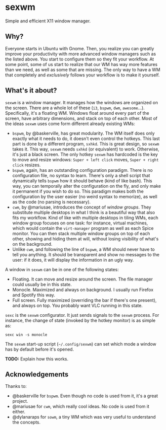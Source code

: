 # sexwm
Simple and efficient X11 window manager.

## Why?
Everyone starts in Ubuntu with Gnome. Then, you realize you can greatly improve your productivity with more advanced window managers such as the listed above. You start to configure them so they fit your workflow. At some point, some of us start to realize that our WM has way more features than we need, as well as some that are missing. The only way to have a WM that completely and _exclusively_ follows your workflow is to make it yourself.

## What's it about?
`sexwm` is a window manager. It manages how the windows are organized on the screen. There are a whole lot of these (`i3`, `bspwm`, `dwm`, `awesome`...). Specifically, it's a floating WM. Windows float around every part of the screen, have arbitrary dimensions, and stack on top of each other. Most of the ideas `sexwm` uses come form different already existing WMs:

- `bspwm`, by @baskerville, has great modularity. The WM itself does only exactly what it needs to do, it doesn't even control the hotkeys. This last part is done by a different program, `sxhkd`. This is great design, so `sexwm` takes it. This way, `sexwm` needs `sxhkd` (or equivalent) to work. Otherwise, it's just a black screen. The only hotkey `sexwm` has hardcoded is the key to move and resize windows: `Super + left click` moves, `Super + right click` resizes.
- `bspwm`, again, has an outstanding configuration paradigm. There is no configuration file, no syntax to learn. There's only a shell script that dynamically tells `bspwm` how it should behave (kind of like bash). This way, you can temporally alter the configuration on the fly, and only make it permanent if you wish to do so. This paradigm makes both the configuration by the user easier (no weird syntax to memorize), as well as the code (no parsing is necessary).
- `cwm`, by @mariusae, introduces the concept of _window groups_. They substitute multiple desktops in what I think is a beautiful way that also fits my workflow. Kind of like with multiple desktops in tiling WMs, each window group focuses on one task: for instance, virtual machines, which would contain the `virt-manager` program as well as each Spice monitor. You can then stack multiple window groups on top of each other, showing and hiding them at will, without losing visibility of what's on the background.
- Unlike `cwm`, and following the line of `bspwm`, a WM should never have to tell you anything. It should be transparent and show no messages to the user: if it does, it will display the information in an ugly way.

A window in `sexwm` can be in one of the following states:
- Floating. It can move and resize around the screen. The file manager could usually be in this state.
- Monocle. Maximized and always on background. I usually run Firefox and Spotify this way.
- Full screen. Fully maximized (overriding the bar if there's one present), and always on top. You probably want VLC running in this state.

`sexc` is the `sexwm` configurator. It just sends signals to the `sexwm` process. For instance, the change of state (invoked by the hotkey monitor) is as simple as:

```
sexc win -s monocle
```

The `sexwm` start-up script (`~/.config/sexwm`) can set which mode a window has by default before it's opened.

**TODO:** Explain how this works.

## Acknowledgements
Thanks to:

- @baskerville for `bspwm`. Even though no code is used from it, it's a great project.
- @mariusae for `cwm`, which really cool ideas. No code is used from it either.
- @dylanaraps for `sowm`, a tiny WM which was very useful to understand the concepts.